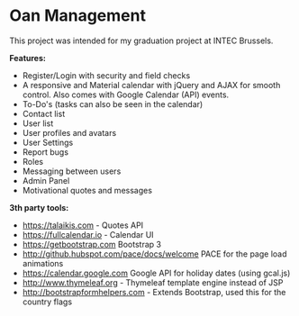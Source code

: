 # Oan Management
This project was intended for my graduation project at INTEC Brussels.

**Features:**
- Register/Login with security and field checks
- A responsive and Material calendar with jQuery and AJAX for smooth control. Also comes with Google Calendar (API) events.
- To-Do's (tasks can also be seen in the calendar)
- Contact list
- User list
- User profiles and avatars
- User Settings
- Report bugs
- Roles
- Messaging between users
- Admin Panel
- Motivational quotes and messages

**3th party tools:**
- https://talaikis.com - Quotes API
- https://fullcalendar.io - Calendar UI
- https://getbootstrap.com Bootstrap 3
- http://github.hubspot.com/pace/docs/welcome PACE for the page
load animations
- https://calendar.google.com Google API for holiday dates (using gcal.js)
- http://www.thymeleaf.org - Thymeleaf template engine instead of JSP
- http://bootstrapformhelpers.com - Extends Bootstrap, used this for the country flags